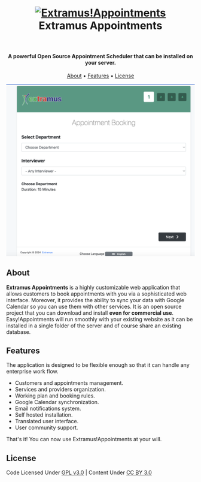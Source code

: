 <h1 align="center">
    <br>
    <a href="https://extramus.naijanetsolution.com/">
        <img src="https://extramus.naijanetsolution.com/assets/img/logo.png" alt="Extramus!Appointments" width="150">
    </a>
    <br>
    Extramus Appointments
    <br>
</h1>

<br>

<h4 align="center">
    A powerful Open Source Appointment Scheduler that can be installed on your server. 
</h4>

 

<p align="center">
  <a href="#about">About</a> •
  <a href="#features">Features</a> •
  <a href="#license">License</a>
</p>

![screenshot](screenshot.png)

## About

**Extramus Appointments** is a highly customizable web application that allows customers to book appointments with you 
via a sophisticated web interface. Moreover, it provides the ability to sync your data with Google Calendar so you can 
use them with other services. It is an open source project that you can download and install **even for commercial use**. 
Easy!Appointments will run smoothly with your existing website as it can be installed in a single folder of the 
server and of course share an existing database.

## Features

The application is designed to be flexible enough so that it can handle any enterprise work flow. 

* Customers and appointments management.
* Services and providers organization.
* Working plan and booking rules.
* Google Calendar synchronization.
* Email notifications system.
* Self hosted installation.
* Translated user interface.
* User community support. 

 
That's it! You can now use Extramus!Appointments at your will.
 
## License 

Code Licensed Under [GPL v3.0](https://www.gnu.org/licenses/gpl-3.0.en.html) | Content Under [CC BY 3.0](https://creativecommons.org/licenses/by/3.0/)

 
